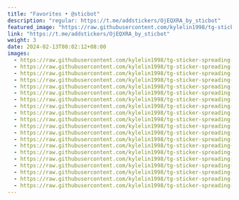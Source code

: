 ```yaml
---
title: "Favorites • @sticbot"
description: "regular: https://t.me/addstickers/OjEQXRA_by_sticbot"
featured_image: "https://raw.githubusercontent.com/kylelin1998/tg-sticker-spreading-worldwide-images/main/img/43d6e314-80b7-413f-b181-cb5db2d85b27.jpg"
link: "https://t.me/addstickers/OjEQXRA_by_sticbot"
weight: 3
date: 2024-02-13T08:02:12+08:00
images:
  - https://raw.githubusercontent.com/kylelin1998/tg-sticker-spreading-worldwide-images/main/img/43d6e314-80b7-413f-b181-cb5db2d85b27.jpg
  - https://raw.githubusercontent.com/kylelin1998/tg-sticker-spreading-worldwide-images/main/img/c00e8fc4-933a-4008-bf68-24935dd16fcf.jpg
  - https://raw.githubusercontent.com/kylelin1998/tg-sticker-spreading-worldwide-images/main/img/40df473d-df29-4bc6-81c6-4e0fc2406bbb.jpg
  - https://raw.githubusercontent.com/kylelin1998/tg-sticker-spreading-worldwide-images/main/img/f7428ae7-9567-4d1d-b8dc-cbf8833749c4.jpg
  - https://raw.githubusercontent.com/kylelin1998/tg-sticker-spreading-worldwide-images/main/img/057c3dd0-af2b-4470-a686-8657336a311b.jpg
  - https://raw.githubusercontent.com/kylelin1998/tg-sticker-spreading-worldwide-images/main/img/2cb0eecd-b29d-4eaa-8646-1172a648fee4.jpg
  - https://raw.githubusercontent.com/kylelin1998/tg-sticker-spreading-worldwide-images/main/img/5a4183d8-23c1-477c-a5f5-0ee16c39a819.jpg
  - https://raw.githubusercontent.com/kylelin1998/tg-sticker-spreading-worldwide-images/main/img/b7a3b0d7-e3f4-4897-93fb-791dd0d43eb0.jpg
  - https://raw.githubusercontent.com/kylelin1998/tg-sticker-spreading-worldwide-images/main/img/8361ccab-eac8-4537-b18f-c4664fa8db43.jpg
  - https://raw.githubusercontent.com/kylelin1998/tg-sticker-spreading-worldwide-images/main/img/61dfc3b1-4536-4df0-bb96-495e718666d8.jpg
  - https://raw.githubusercontent.com/kylelin1998/tg-sticker-spreading-worldwide-images/main/img/b666b85c-6f9a-4934-bcf6-0a161aba5c29.jpg
  - https://raw.githubusercontent.com/kylelin1998/tg-sticker-spreading-worldwide-images/main/img/268ceada-1e76-47d9-a167-fb8234a88735.jpg
  - https://raw.githubusercontent.com/kylelin1998/tg-sticker-spreading-worldwide-images/main/img/328e95f3-9408-46e2-bc1a-4353847b3ef8.jpg
  - https://raw.githubusercontent.com/kylelin1998/tg-sticker-spreading-worldwide-images/main/img/ccd275a6-74bb-492d-9bb9-79320186a314.jpg
  - https://raw.githubusercontent.com/kylelin1998/tg-sticker-spreading-worldwide-images/main/img/45c11c05-44ce-41fc-9118-381775e7a679.jpg
  - https://raw.githubusercontent.com/kylelin1998/tg-sticker-spreading-worldwide-images/main/img/1ede0657-fdf3-4a00-a8f1-24414a1fc969.jpg
  - https://raw.githubusercontent.com/kylelin1998/tg-sticker-spreading-worldwide-images/main/img/71ff6cd7-e20d-41e6-a3fc-79266f346b33.jpg
  - https://raw.githubusercontent.com/kylelin1998/tg-sticker-spreading-worldwide-images/main/img/fb08d719-b7c2-495e-a9fb-85c7eaa56557.jpg
  - https://raw.githubusercontent.com/kylelin1998/tg-sticker-spreading-worldwide-images/main/img/7a926d8a-604f-40ae-9b6d-55406566bb4b.jpg
  - https://raw.githubusercontent.com/kylelin1998/tg-sticker-spreading-worldwide-images/main/img/67f4112e-8244-4720-83f1-77cbfa91d6d9.jpg
---
```


